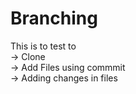 # Branching
This is to test to<br>
-> Clone <br>
-> Add Files using commmit <br>
-> Adding changes in files <br>
